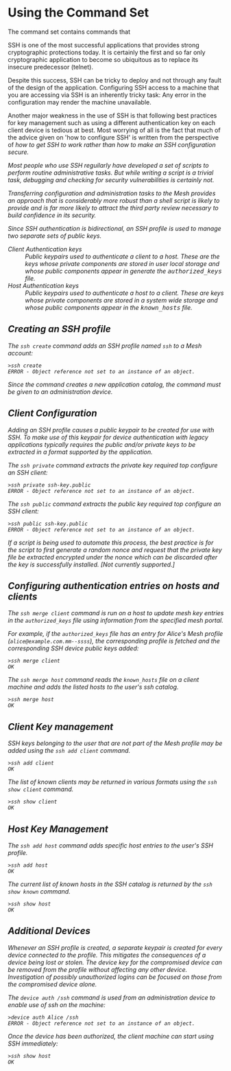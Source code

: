
# Using the  Command Set

The  command set contains commands that 

SSH is one of the most successful applications that provides strong cryptographic
protections today. It is certainly the first and so far only cryptographic application
to become so ubiquitous as to replace its insecure predecessor (telnet). 

Despite this success, SSH can be tricky to deploy and not through any fault of the 
design of the application. Configuring SSH access to a machine that you are accessing
via SSH is an inherently tricky task: Any error in the configuration may render the 
machine unavailable.

Another major weakness in the use of SSH is that following best practices for key
management such as using a different authentication key on each client device is
tedious at best. Most worrying of all is the fact that much of the advice given on
'how to configure SSH' is written from the perspective of <i>how to get SSH to work<i>
rather than <i>how to make an SSH configuration secure<i>.

Most people who use SSH reguilarly have developed a set of scripts to perform routine
administrative tasks. But while writing a script is a trivial task, debugging and 
checking for security vulnerabilities is certainly not.

Transferring configuration and administration tasks to the Mesh provides an approach
that is considerably more robust than a shell script is likely to provide and is 
far more likely to attract the third party review necessary to build confidence in
its security.

Since SSH authentication is bidirectional, an SSH profile is used to manage two separate
sets of public keys.

<dl>
<dt>Client Authentication keys</dt>
<dd>Public keypairs used to authenticate a client to a host. These are the keys whose
private components are stored in user local storage and whose public components 
appear in generate the <tt>authorized_keys</tt> file.</dd>
<dt>Host Authentication keys</dt>
<dd>Public keypairs used to authenticate a host to a client. These are keys whose
private components are stored in a system wide storage and whose public components
appear in the <tt>known_hosts</tt> file.</dd>
</dl>


## Creating an SSH profile

The `ssh create` command adds an SSH profile named `ssh` to a Mesh account:


````
>ssh create
ERROR - Object reference not set to an instance of an object.
````

Since the command creates a new application catalog, the command must be given to 
an administration device.

## Client Configuration

Adding an SSH profile causes a public keypair to be created for use with SSH. To make use 
of this keypair for device authentication with legacy applications typically requires the
public and/or private keys to be extracted in a format supported by the application.

The `ssh private` command extracts the private key required top configure
an SSH client:


````
>ssh private ssh-key.public
ERROR - Object reference not set to an instance of an object.
````

The `ssh public` command extracts the public key required top configure
an SSH client:


````
>ssh public ssh-key.public
ERROR - Object reference not set to an instance of an object.
````

If a script is being used to automate this process, the best practice is for the
script to first generate a random nonce and request that the private key file
be extracted encrypted under the nonce which can be discarded after the key is
successfully installed. [Not currently supported.]

## Configuring authentication entries on hosts and clients

The `ssh merge client`  command is run on a host to update mesh key entries 
in the `authorized_keys` file using information from the specified mesh portal.

For example, if the `authorized_keys` file has an entry for Alice's Mesh profile
(`alice@example.com.mm--ssss`), the corresponding profile is fetched and the 
corresponding SSH device public keys added:


````
>ssh merge client
OK
````

The `ssh merge host`  command reads the `known_hosts` file on a client machine and adds
the listed hosts to the user's ssh catalog.


````
>ssh merge host
OK
````

## Client Key management

SSH keys belonging to the user that are not part of the Mesh profile may be added using the 
`ssh add client`  command.



````
>ssh add client
OK
````

The list of known clients may be returned in various formats using the `ssh show client`  command.


````
>ssh show client
OK
````

## Host Key Management

The `ssh add host`  command adds specific host entries to the user's SSH profile.


````
>ssh add host
OK
````

The current list of known hosts in the SSH catalog is returned by the `ssh show known` 
command.


````
>ssh show host
OK
````

## Additional Devices

Whenever an SSH profile is created, a separate keypair is created for every device
connected to the profile. This mitigates the consequences of a device being lost
or stolen. The device key for the compromised device can be removed from the 
profile without affecting any other device. Investigation of possibly unauthorized logins
can be focused on those from the compromised device alone.

The `device auth /ssh`  command is used *from an administration device* to 
enable use of ssh on the machine:


````
>device auth Alice /ssh
ERROR - Object reference not set to an instance of an object.
````

Once the device has been authorized, the client machine can start using SSH immediately:


````
>ssh show host
OK
````

